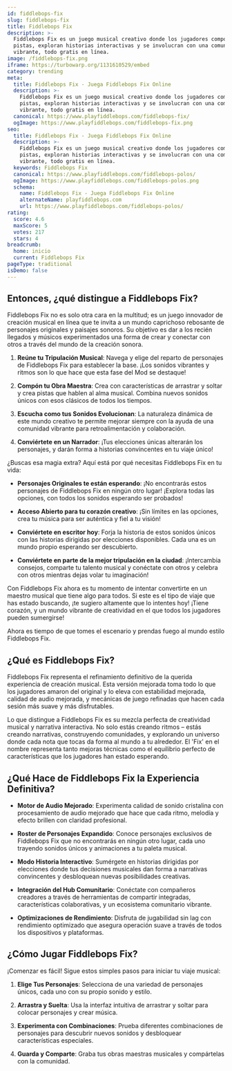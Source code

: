 ```yaml
---
id: fiddlebops-fix
slug: fiddlebops-fix
title: Fiddlebops Fix
description: >-
  Fiddlebops Fix es un juego musical creativo donde los jugadores componen
  pistas, exploran historias interactivas y se involucran con una comunidad
  vibrante, todo gratis en línea.
image: /fiddlebops-fix.png
iframe: https://turbowarp.org/1131610529/embed
category: trending
meta:
  title: Fiddlebops Fix - Juega Fiddlebops Fix Online
  description: >-
    Fiddlebops Fix es un juego musical creativo donde los jugadores componen
    pistas, exploran historias interactivas y se involucran con una comunidad
    vibrante, todo gratis en línea.
  canonical: https://www.playfiddlebops.com/fiddlebops-fix/
  ogImage: https://www.playfiddlebops.com/fiddlebops-fix.png
seo:
  title: Fiddlebops Fix - Juega Fiddlebops Fix Online
  description: >-
    Fiddlebops Fix es un juego musical creativo donde los jugadores componen
    pistas, exploran historias interactivas y se involucran con una comunidad
    vibrante, todo gratis en línea.
  keywords: Fiddlebops Fix
  canonical: https://www.playfiddlebops.com/fiddlebops-polos/
  ogImage: https://www.playfiddlebops.com/fiddlebops-polos.png
  schema:
    name: Fiddlebops Fix - Juega Fiddlebops Fix Online
    alternateName: playfiddlebops.com
    url: https://www.playfiddlebops.com/fiddlebops-polos/
rating:
  score: 4.6
  maxScore: 5
  votes: 217
  stars: 4
breadcrumb:
  home: inicio
  current: Fiddlebops Fix
pageType: traditional
isDemo: false
---
```


## Entonces, ¿qué distingue a Fiddlebops Fix?

Fiddlebops Fix no es solo otra cara en la multitud; es un juego innovador de creación musical en línea que te invita a un mundo caprichoso rebosante de personajes originales y paisajes sonoros. Su objetivo es dar a los recién llegados y músicos experimentados una forma de crear y conectar con otros a través del mundo de la creación sonora.

1. **Reúne tu Tripulación Musical**: Navega y elige del reparto de personajes de Fiddlebops Fix para establecer la base. ¡Los sonidos vibrantes y ritmos son lo que hace que esta fase del Mod se destaque!

1. **Compón tu Obra Maestra**: Crea con características de arrastrar y soltar y crea pistas que hablen al alma musical. Combina nuevos sonidos únicos con esos clásicos de todos los tiempos.

1. **Escucha como tus Sonidos Evolucionan**: La naturaleza dinámica de este mundo creativo te permite mejorar siempre con la ayuda de una comunidad vibrante para retroalimentación y colaboración.

1. **Conviértete en un Narrador**: ¡Tus elecciones únicas alterarán los personajes, y darán forma a historias convincentes en tu viaje único!

¿Buscas esa magia extra? Aquí está por qué necesitas Fiddlebops Fix en tu vida:

- **Personajes Originales te están esperando**: ¡No encontrarás estos personajes de Fiddlebops Fix en ningún otro lugar! ¡Explora todas las opciones, con todos los sonidos esperando ser probados!

- **Acceso Abierto para tu corazón creativo**: ¡Sin límites en las opciones, crea tu música para ser auténtica y fiel a tu visión!

- **Conviértete en escritor hoy**: Forja la historia de estos sonidos únicos con las historias dirigidas por elecciones disponibles. Cada una es un mundo propio esperando ser descubierto.

- **Conviértete en parte de la mejor tripulación en la ciudad**: ¡Intercambia consejos, comparte tu talento musical y conéctate con otros y celebra con otros mientras dejas volar tu imaginación!

Con Fiddlebops Fix ahora es tu momento de intentar convertirte en un maestro musical que tiene algo para todos. Si este es el tipo de viaje que has estado buscando, ¡te sugiero altamente que lo intentes hoy! ¡Tiene corazón, y un mundo vibrante de creatividad en el que todos los jugadores pueden sumergirse!

Ahora es tiempo de que tomes el escenario y prendas fuego al mundo estilo Fiddlebops Fix.

## ¿Qué es Fiddlebops Fix?

Fiddlebops Fix representa el refinamiento definitivo de la querida experiencia de creación musical. Esta versión mejorada toma todo lo que los jugadores amaron del original y lo eleva con estabilidad mejorada, calidad de audio mejorada, y mecánicas de juego refinadas que hacen cada sesión más suave y más disfrutables.

Lo que distingue a Fiddlebops Fix es su mezcla perfecta de creatividad musical y narrativa interactiva. No solo estás creando ritmos – estás creando narrativas, construyendo comunidades, y explorando un universo donde cada nota que tocas da forma al mundo a tu alrededor. El 'Fix' en el nombre representa tanto mejoras técnicas como el equilibrio perfecto de características que los jugadores han estado esperando.

## ¿Qué Hace de Fiddlebops Fix la Experiencia Definitiva?

- **Motor de Audio Mejorado**: Experimenta calidad de sonido cristalina con procesamiento de audio mejorado que hace que cada ritmo, melodía y efecto brillen con claridad profesional.

- **Roster de Personajes Expandido**: Conoce personajes exclusivos de Fiddlebops Fix que no encontrarás en ningún otro lugar, cada uno trayendo sonidos únicos y animaciones a tu paleta musical.

- **Modo Historia Interactivo**: Sumérgete en historias dirigidas por elecciones donde tus decisiones musicales dan forma a narrativas convincentes y desbloquean nuevas posibilidades creativas.

- **Integración del Hub Comunitario**: Conéctate con compañeros creadores a través de herramientas de compartir integradas, características colaborativas, y un ecosistema comunitario vibrante.

- **Optimizaciones de Rendimiento**: Disfruta de jugabilidad sin lag con rendimiento optimizado que asegura operación suave a través de todos los dispositivos y plataformas.

## ¿Cómo Jugar Fiddlebops Fix?

¡Comenzar es fácil! Sigue estos simples pasos para iniciar tu viaje musical:

1. **Elige Tus Personajes**: Selecciona de una variedad de personajes únicos, cada uno con su propio sonido y estilo.

1. **Arrastra y Suelta**: Usa la interfaz intuitiva de arrastrar y soltar para colocar personajes y crear música.

1. **Experimenta con Combinaciones**: Prueba diferentes combinaciones de personajes para descubrir nuevos sonidos y desbloquear características especiales.

1. **Guarda y Comparte**: Graba tus obras maestras musicales y compártelas con la comunidad.